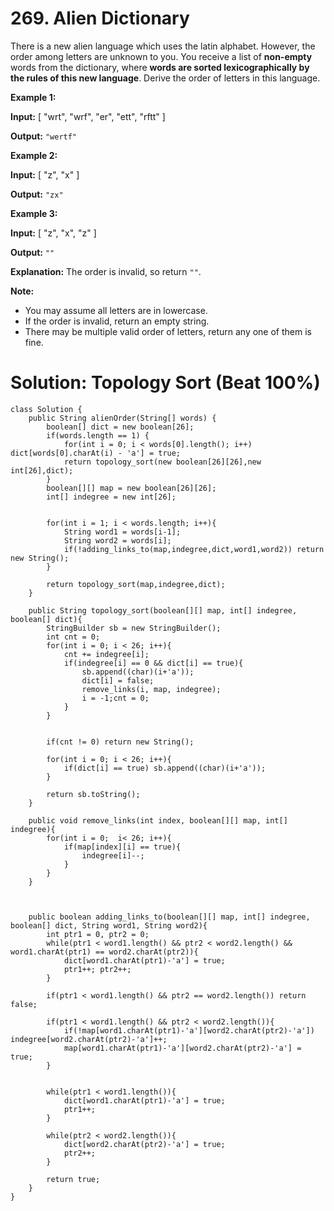 # 269. Alien Dictionary
There is a new alien language which uses the latin alphabet. However, the order among letters are unknown to you. You receive a list of **non-empty** words from the dictionary, where **words are sorted lexicographically by the rules of this new language**. Derive the order of letters in this language.

**Example 1:**

**Input:**
[
  "wrt",
  "wrf",
  "er",
  "ett",
  "rftt"
]

**Output:** `"wertf"`

**Example 2:**

**Input:**
[
  "z",
  "x"
]

**Output:** `"zx"`

**Example 3:**

**Input:**
[
  "z",
  "x",
  "z"
] 

**Output:** `""` 

**Explanation:** The order is invalid, so return `""`.

**Note:**

-   You may assume all letters are in lowercase.
-   If the order is invalid, return an empty string.
-   There may be multiple valid order of letters, return any one of them is fine.

# Solution: Topology Sort (Beat 100%)
```
class Solution {
    public String alienOrder(String[] words) {
        boolean[] dict = new boolean[26];
        if(words.length == 1) {
            for(int i = 0; i < words[0].length(); i++) dict[words[0].charAt(i) - 'a'] = true;
            return topology_sort(new boolean[26][26],new int[26],dict);
        }
        boolean[][] map = new boolean[26][26];
        int[] indegree = new int[26];
        
        
        for(int i = 1; i < words.length; i++){
            String word1 = words[i-1];
            String word2 = words[i];
            if(!adding_links_to(map,indegree,dict,word1,word2)) return new String();
        }
        
        return topology_sort(map,indegree,dict);
    }
    
    public String topology_sort(boolean[][] map, int[] indegree, boolean[] dict){
        StringBuilder sb = new StringBuilder();
        int cnt = 0;
        for(int i = 0; i < 26; i++){
            cnt += indegree[i];
            if(indegree[i] == 0 && dict[i] == true){
                sb.append((char)(i+'a'));
                dict[i] = false;
                remove_links(i, map, indegree);
                i = -1;cnt = 0;
            }
        }
        
        
        if(cnt != 0) return new String();
        
        for(int i = 0; i < 26; i++){
            if(dict[i] == true) sb.append((char)(i+'a'));
        }
        
        return sb.toString();
    }
    
    public void remove_links(int index, boolean[][] map, int[] indegree){
        for(int i = 0;  i< 26; i++){
            if(map[index][i] == true){
                indegree[i]--;
            }
        }
    }
    
    
    
    public boolean adding_links_to(boolean[][] map, int[] indegree, boolean[] dict, String word1, String word2){
        int ptr1 = 0, ptr2 = 0;
        while(ptr1 < word1.length() && ptr2 < word2.length() && word1.charAt(ptr1) == word2.charAt(ptr2)){
            dict[word1.charAt(ptr1)-'a'] = true;
            ptr1++; ptr2++;    
        }
        
        if(ptr1 < word1.length() && ptr2 == word2.length()) return false;
        
        if(ptr1 < word1.length() && ptr2 < word2.length()){
            if(!map[word1.charAt(ptr1)-'a'][word2.charAt(ptr2)-'a']) indegree[word2.charAt(ptr2)-'a']++;
            map[word1.charAt(ptr1)-'a'][word2.charAt(ptr2)-'a'] = true;
        }
        
        
        while(ptr1 < word1.length()){
            dict[word1.charAt(ptr1)-'a'] = true;
            ptr1++;
        }
        
        while(ptr2 < word2.length()){
            dict[word2.charAt(ptr2)-'a'] = true;
            ptr2++;
        }
        
        return true;
    }
}
```